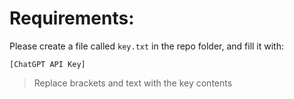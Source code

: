 # Requirements:

 Please create a file called `key.txt` in the repo folder, and fill it with:
 ```
 [ChatGPT API Key]
 ```
 > Replace brackets and text with the key contents